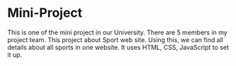 # Mini-Project
This is one of the mini project in our University. There are 5 members in my project team. This project about Sport web site. Using this, we can find all details about all sports in one website. It uses HTML, CSS, JavaScript to set it up.
